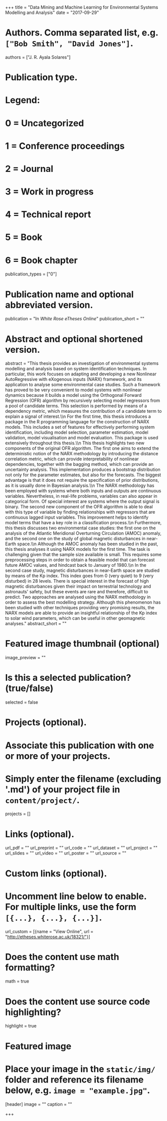 +++
title = "Data Mining and Machine Learning for Environmental Systems Modelling and Analysis"
date = "2017-09-29"

# Authors. Comma separated list, e.g. `["Bob Smith", "David Jones"]`.
authors = ["J. R. Ayala Solares"]
    
# Publication type.
# Legend:
# 0 = Uncategorized
# 1 = Conference proceedings
# 2 = Journal
# 3 = Work in progress
# 4 = Technical report
# 5 = Book
# 6 = Book chapter
publication_types = ["0"]

# Publication name and optional abbreviated version.
publication = "In *White Rose eTheses Online*"
publication_short = ""
    
# Abstract and optional shortened version.
abstract = "This thesis provides an investigation of environmental systems modelling and analysis based on system identification techniques. In particular, this work focuses on adapting and developing a new Nonlinear AutoRegressive with eXogenous inputs (NARX) framework, and its application to analyse some environmental case studies. Such a framework has proved to be very convenient to model systems with nonlinear dynamics because it builds a model using the Orthogonal Forward Regression (OFR) algorithm by recursively selecting model regressors from a pool of candidate terms. This selection is performed by means of a dependency metric, which measures the contribution of a candidate term to explain a signal of interest.\\\n For the first time, this thesis introduces a package in the R programming language for the construction of NARX models. This includes a set of features for effectively performing system identification, including model selection, parameter estimation, model validation, model visualisation and model evaluation. This package is used extensively throughout this thesis.\\\n This thesis highlights two new components of the original OFR algorithm. The first one aims to extend the deterministic notion of the NARX methodology by introducing the distance correlation metric, which can provide interpretability of nonlinear dependencies, together with the bagging method, which can provide an uncertainty analysis. This implementation produces a bootstrap distribution not only for the parameter estimates, but also for the forecasts. The biggest advantage is that it does not require the specification of prior distributions, as it is usually done in Bayesian analysis.\\\n The NARX methodology has been employed with systems where both inputs and outputs are continuous variables. Nevertheless, in real-life problems, variables can also appear in categorical form. Of special interest are systems where the output signal is binary. The second new component of the OFR algorithm is able to deal with this type of variable by finding relationships with regressors that are continuous lagged input variables. This improvement helps to identify model terms that have a key role in a classification process.\\\n Furthermore, this thesis discusses two environmental case studies: the first one on the analysis of the Atlantic Meridional Overturning Circulation (AMOC) anomaly, and the second one on the study of global magnetic disturbances in near-Earth space.\\\n Although the AMOC anomaly has been studied in the past, this thesis analyses it using NARX models for the first time. The task is challenging given that the sample size available is small. This requires some preprocessing steps in order to obtain a feasible model that can forecast future AMOC values, and hindcast back to January of 1980.\\\n In the second case study, magnetic disturbances in near-Earth space are studied by means of the Kp index. This index goes from 0 (very quiet) to 9 (very disturbed) in 28 levels. There is special interest in the forecast of high magnetic disturbances given their impact on terrestrial technology and astronauts' safety, but these events are rare and therefore, difficult to predict. Two approaches are analysed using the NARX methodology in order to assess the best modelling strategy. Although this phenomenon has been studied with other techniques providing very promising results, the NARX models are able to provide an insightful relationship of the Kp index to solar wind parameters, which can be useful in other geomagnetic analyses."
abstract_short = ""

# Featured image thumbnail (optional)
image_preview = ""

# Is this a selected publication? (true/false)
selected = false

# Projects (optional).
#   Associate this publication with one or more of your projects.
#   Simply enter the filename (excluding '.md') of your project file in `content/project/`.
projects = []

# Links (optional).
url_pdf = ""
url_preprint = ""
url_code = ""
url_dataset = ""
url_project = ""
url_slides = ""
url_video = ""
url_poster = ""
url_source = ""

# Custom links (optional).
#   Uncomment line below to enable. For multiple links, use the form `[{...}, {...}, {...}]`.
url_custom = [{name = "View Online", url = "http://etheses.whiterose.ac.uk/18321/"}]

# Does the content use math formatting?
math = true

# Does the content use source code highlighting?
highlight = true

# Featured image
# Place your image in the `static/img/` folder and reference its filename below, e.g. `image = "example.jpg"`.
[header]
image = ""
caption = ""

+++
    
